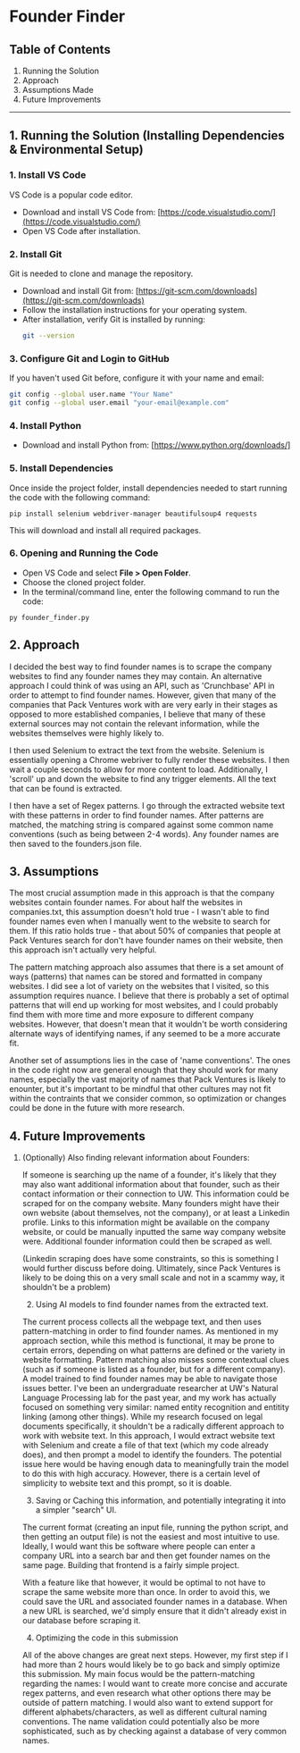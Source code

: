 # Founder Finder

## Table of Contents
1. Running the Solution
2. Approach
3. Assumptions Made
4. Future Improvements
___
## 1. Running the Solution (Installing Dependencies & Environmental Setup)

 ### 1. Install VS Code
VS Code is a popular code editor.
- Download and install VS Code from: [https://code.visualstudio.com/](https://code.visualstudio.com/)
- Open VS Code after installation.

### 2. Install Git
Git is needed to clone and manage the repository.

- Download and install Git from: [https://git-scm.com/downloads](https://git-scm.com/downloads)
- Follow the installation instructions for your operating system.
- After installation, verify Git is installed by running:
  ```sh
  git --version
  ```

### 3. Configure Git and Login to GitHub
If you haven't used Git before, configure it with your name and email:

```sh
git config --global user.name "Your Name"
git config --global user.email "your-email@example.com"
```

### 4. Install Python

- Download and install Python from: [https://www.python.org/downloads/]




### 5. Install Dependencies

Once inside the project folder, install dependencies needed to start running the code with the following command:

```
pip install selenium webdriver-manager beautifulsoup4 requests
```
This will download and install all required packages.

### 6. Opening and Running the Code
- Open VS Code and select **File > Open Folder**.
- Choose the cloned project folder.
- In the terminal/command line, enter the following command to run the code:
 
```
py founder_finder.py
```


## 2. Approach

I decided the best way to find founder names is to scrape the company websites to find any founder names they may contain. 
An alternative approach I could think of was using an API, such as 'Crunchbase' API in order to attempt to find founder names. However, 
given that many of the companies that Pack Ventures work with are very early in their stages as opposed to more established companies, I believe that
many of these external sources may not contain the relevant information, while the websites themselves were highly likely to. 

I then used Selenium to extract the text from the website. Selenium is essentially opening a Chrome webriver to fully render these websites. I then wait 
a couple seconds to allow for more content to load. Additionally, I 'scroll' up and down the website to find any trigger elements. All the text that can be
found is extracted. 

I then have a set of Regex patterns. I go through the extracted website text with these patterns in order to find founder names. After patterns are matched, 
the matching string is compared against some common name conventions (such as being between 2-4 words). Any founder names are then saved to the 
founders.json file. 

## 3. Assumptions

The most crucial assumption made in this approach is that the company websites contain founder names. For about half the websites in companies.txt, this assumption
doesn't hold true - I wasn't able to find founder names even when I manually went to the website to search for them. If this ratio holds true - that about 50% of companies
that people at Pack Ventures search for don't have founder names on their website, then this approach isn't actually very helpful. 

The pattern matching approach also assumes that there is a set amount of ways (patterns) that names can be stored and formatted in company websites. I did see a lot of variety 
on the websites that I visited, so this assumption requires nuance. I believe that there is probably a set of optimal patterns that will end up working for most websites, and I 
could probably find them with more time and more exposure to different company websites. However, that doesn't mean that it wouldn't be worth considering alternate ways of identifying 
names, if any seemed to be a more accurate fit. 

Another set of assumptions lies in the case of 'name conventions'. The ones in the code right now are general enough that they should work for many names, especially the vast majority of 
names that Pack Ventures is likely to enounter, but it's important to be mindful that other cultures may not fit within the contraints that we consider common, so optimization or changes 
could be done in the future with more research. 


## 4. Future Improvements

1. (Optionally) Also finding relevant information about Founders:

    If someone is searching up the name of a founder, it's likely that they may also want additional information about that founder, such as their contact information or their connection to UW.
   This information could be scraped for on the company website. Many founders might have their own website (about themselves, not the company), or at least a Linkedin profile. Links to this information
   might be available on the company website, or could be manually inputted the same way company website were. Additional founder information could then be scraped as well.

   (Linkedin scraping does have some constraints, so this is something I would further discuss before doing. Ultimately, since Pack Ventures is likely to be doing this on a very small scale and not in a scammy
   way, it shouldn't be a problem)

   2. Using AI models to find founder names from the extracted text.

   The current process collects all the webpage text, and then uses pattern-matching in order to find founder names. As mentioned in my approach section, while this method is functional, it may be prone to certain errors, depending on what patterns are defined or the variety in website formatting. Pattern matching also misses some contextual clues (such as if someone is listed as a founder, but for a different company). A model trained to find founder names may be able to navigate those issues better. I've been an undergraduate researcher at UW's Natural Language Processing lab for the past year, and my work has actually focused on something very similar: named entity recognition and entitity linking (among other things). While my research focused on legal documents specifically, it shouldn't be a radically different approach to work with website text. In this approach, I would extract website text with Selenium and create a file of that text (which my code already does), and then prompt a model to identify the founders. The potential issue here would be having enough data to meaningfully train the model to do this with high accuracy. However, there is a certain level of simplicity to website text and this prompt, so it is doable.

   3. Saving or Caching this information, and potentially integrating it into a simpler "search" UI.

   The current format (creating an input file, running the python script, and then getting an output file) is not the easiest and most intuitive to use. Ideally, I would want this be software where people can enter a company URL into a search bar and then get founder names on the same page. Building that frontend is a fairly simple project.

   With a feature like that however, it would be optimal to not have to scrape the same website more than once. In order to avoid this, we could save the URL and associated founder names in a database. When a new URL is searched, we'd simply ensure that it didn't already exist in our database before scraping it.

   4. Optimizing the code in this submission
  
   All of the above changes are great next steps. However, my first step if I had more than 2 hours would likely be to go back and simply optimize this submission. My main focus would be the pattern-matching regarding the names: I would want to create more concise and accurate regex patterns, and even research what other options there may be outside of pattern matching. I would also want to extend support for different alphabets/characters, as well as different cultural naming conventions. The name validation could potentially also be more sophisticated, such as by checking against a database of very common names. 
      
      
